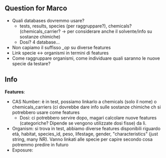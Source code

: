 ## Question for Marco
- Quali databases dovremmo usare?
  - tests, results, species (per raggruppare?), chemicals? (chemicals_carrier? -> per considerare anche il solvente/info su sostanze chimiche)
  - Dosi? 4 database...
- Non capiamo il suffisso *_op* su diverse features
- Link specie <-> organismi in termini di features
- Come raggruppare organismi, come individuare quali saranno le nuove specie da testare? 

## Info
**Features**:
- CAS Number: è in test, possiamo linkarlo a chemicals (solo il nome) o chemicals_carriers (ci dovrebbe dare info sulle sostanze chimiche ch si potrebbero usare come features
  - Dosi: ci potrebbero servire dopo, magari calcolare nuove features (categoriche? Dipende se vengono utilizzate dosi fisse) da lì.
- Organism: si trova in test, abbiamo diverse features disponibili riguardo età, habitat, species_id, peso, lifestage, gender, "characteristics" (just string, many NR). Vanno linkati alle specie per capire secondo cosa potremmo predire in futuro
- Exposure: 
